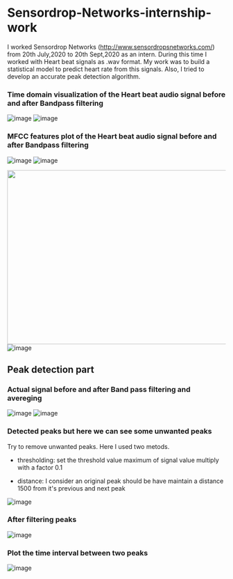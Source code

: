 # Sensordrop-Networks-internship-work
I worked Sensordrop Networks (http://www.sensordropsnetworks.com/) from 20th July,2020 to 20th Sept,2020 as an intern. During this time I worked with Heart beat signals as .wav format. My work was to build a statistical model to predict heart rate from this signals. Also, I tried to develop an accurate peak detection algorithm.


### Time domain visualization of the Heart beat audio signal before and after Bandpass filtering
![image](https://user-images.githubusercontent.com/33135767/92559609-8d697d00-f28e-11ea-8cf0-0884caaf44a5.png) ![image](https://user-images.githubusercontent.com/33135767/92559650-9fe3b680-f28e-11ea-95ac-489af75adfc3.png)

### MFCC features plot of the Heart beat audio signal before and after Bandpass filtering

![image](https://user-images.githubusercontent.com/33135767/92559252-d53bd480-f28d-11ea-99be-0ff728953151.png) ![image](https://user-images.githubusercontent.com/33135767/92559175-b0dff800-f28d-11ea-936c-f6eeb0d0133e.png)

<img src="https://user-images.githubusercontent.com/33135767/92330440-73f8e300-f08c-11ea-9347-f831828e0f3c.png" width="600" height="400"/> ![image](https://user-images.githubusercontent.com/33135767/92560103-724b3d00-f28f-11ea-96eb-0172c1f30e22.png)

## Peak detection part
### Actual signal before and after Band pass filtering and avereging
![image](https://user-images.githubusercontent.com/33135767/96450438-d7516580-1233-11eb-80cb-6b3aa631c88f.png) ![image](https://user-images.githubusercontent.com/33135767/96450364-bab52d80-1233-11eb-810a-ba4697e78b4b.png)

### Detected peaks but here we can see some unwanted peaks

Try to remove unwanted peaks. Here I used two metods.

* thresholding: set the threshold value maximum of signal value multiply with a factor 0.1

* distance: I consider an original peak should be have maintain a distance 1500 from it's previous and next peak

![image](https://user-images.githubusercontent.com/33135767/96450193-82155400-1233-11eb-89ab-0a9b14c7e9bc.png)

### After filtering peaks
![image](https://user-images.githubusercontent.com/33135767/96450142-6e69ed80-1233-11eb-895d-f130c09ad63d.png)

### Plot the time interval between two peaks
![image](https://user-images.githubusercontent.com/33135767/96450058-55613c80-1233-11eb-8f42-0edff502d03f.png)

